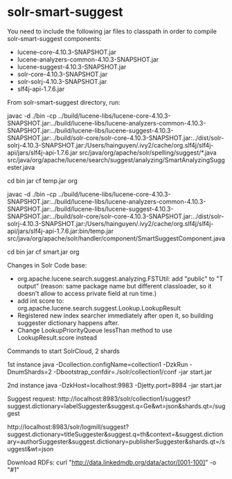 # solr-smart-suggest

You need to include the following jar files to classpath in order to compile solr-smart-suggest components:
- lucene-core-4.10.3-SNAPSHOT.jar
- lucene-analyzers-common-4.10.3-SNAPSHOT.jar
- lucene-suggest-4.10.3-SNAPSHOT.jar
- solr-core-4.10.3-SNAPSHOT.jar
- solr-solrj-4.10.3-SNAPSHOT.jar
- slf4j-api-1.7.6.jar


From solr-smart-suggest directory, run:

javac -d ./bin -cp ../build/lucene-libs/lucene-core-4.10.3-SNAPSHOT.jar:../build/lucene-libs/lucene-analyzers-common-4.10.3-SNAPSHOT.jar:../build/lucene-libs/lucene-suggest-4.10.3-SNAPSHOT.jar:../build/solr-core/solr-core-4.10.3-SNAPSHOT.jar:../dist/solr-solrj-4.10.3-SNAPSHOT.jar:/Users/hainguyen/.ivy2/cache/org.slf4j/slf4j-api/jars/slf4j-api-1.7.6.jar src/java/org/apache/solr/spelling/suggest/*.java src/java/org/apache/lucene/search/suggest/analyzing/SmartAnalyzingSuggester.java

cd bin
jar cf temp.jar org 


javac -d ./bin -cp ../build/lucene-libs/lucene-core-4.10.3-SNAPSHOT.jar:../build/lucene-libs/lucene-analyzers-common-4.10.3-SNAPSHOT.jar:../build/lucene-libs/lucene-suggest-4.10.3-SNAPSHOT.jar:../build/solr-core/solr-core-4.10.3-SNAPSHOT.jar:../dist/solr-solrj-4.10.3-SNAPSHOT.jar:/Users/hainguyen/.ivy2/cache/org.slf4j/slf4j-api/jars/slf4j-api-1.7.6.jar:bin/temp.jar src/java/org/apache/solr/handler/component/SmartSuggestComponent.java

cd bin
jar cf smart.jar org


Changes in Solr Code base:
- org.apache.lucene.search.suggest.analyzing.FSTUtil:  add "public" to "T output" (reason: same package name but different classloader, so it doesn't allow to access private field at run time.)
- add int score to: org.apache.lucene.search.suggest.Lookup.LookupResult
- Registered new index searcher immediately after open it, so building suggester dictionary happens after.
- Change LookupPriorityQueue lessThan method to use LookupResult.score instead

Commands to start SolrCloud, 2 shards

1st instance
java -Dcollection.configName=collection1 -DzkRun -DnumShards=2 -Dbootstrap_confdir=./solr/collection1/conf -jar start.jar


2nd instance
java -DzkHost=localhost:9983 -Djetty.port=8984 -jar start.jar 


Suggest request:
http://localhost:8983/solr/collection1/suggest?suggest.dictionary=labelSuggester&suggest.q=Ge&wt=json&shards.qt=/suggest

http://localhost:8983/solr/logmill/suggest?suggest.dictionary=titleSuggester&suggest.q=th&context=&suggest.dictionary=authorSuggester&suggest.dictionary=publisherSuggester&shards.qt=/suggest&wt=json


Download RDFs:
curl "http://data.linkedmdb.org/data/actor/[001-100]" -o "#1"




